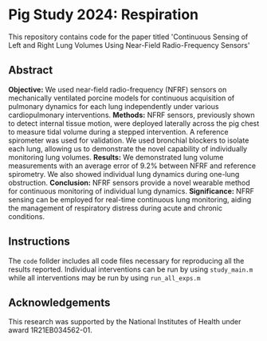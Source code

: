 # Pig Study 2024: Respiration 
This repository contains code for the paper titled 'Continuous Sensing of Left and Right Lung Volumes Using Near-Field Radio-Frequency Sensors'

## Abstract
**Objective:** We used near-field radio-frequency (NFRF) sensors on mechanically ventilated porcine models for continuous acquisition of pulmonary dynamics for each lung independently under various cardiopulmonary interventions.
**Methods:** NFRF sensors, previously shown to detect internal tissue motion, were deployed laterally across the pig chest to measure tidal volume during a stepped intervention. A reference spirometer was used for validation. We used bronchial blockers to isolate each lung, allowing us to demonstrate the novel capability of individually monitoring lung volumes. 
**Results:** We demonstrated lung volume measurements with an average error of 9.2% between NFRF and reference spirometry. We also showed individual lung dynamics during one-lung obstruction.
**Conclusion:** NFRF sensors provide a novel wearable method for continuous monitoring of individual lung dynamics. 
**Significance:** NFRF sensing can be employed for real-time continuous lung monitoring, aiding the management of respiratory distress during
acute and chronic conditions.

## Instructions
The ```code``` follder includes all code files necessary for reproducing all the results reported. Individual interventions can be run by using ```study_main.m``` while all interventions may be run by using ```run_all_exps.m```

## Acknowledgements
This research was supported by the National Institutes of Health under award 1R21EB034562-01.
